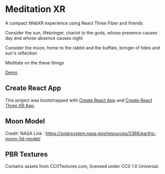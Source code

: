 # Meditation XR
A compact WebXR experience using React Three Fiber and friends 

Consider the sun, lifebringer, chariot to the gods, whose presence causes day and whose absence causes night

Consider the moon, home to the rabbit and the buffalo, bringer of tides and sun's reflection

Meditate on the these things

[Demo](https://edwinwebb.github.io/meditate-xr/)

## Create React App
This project was bootstrapped with [Create React App](https://github.com/facebook/create-react-app) and [Create React Three XR App](https://github.com/edwinwebb/cra-template-react-three-fiber-xr).
    
## Moon Model
Credit: NASA
Link : https://solarsystem.nasa.gov/resources/2366/earths-moon-3d-model/

## PBR Textures
Contains assets from CC0Textures.com, licensed under CC0 1.0 Universal.